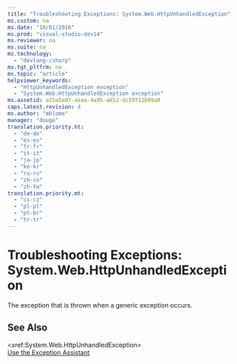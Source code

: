 ```yaml
---
title: "Troubleshooting Exceptions: System.Web.HttpUnhandledException"
ms.custom: na
ms.date: "10/01/2016"
ms.prod: "visual-studio-dev14"
ms.reviewer: na
ms.suite: na
ms.technology: 
  - "devlang-csharp"
ms.tgt_pltfrm: na
ms.topic: "article"
helpviewer_keywords: 
  - "HttpUnhandledException exception"
  - "System.Web.HttpUnhandledException exception"
ms.assetid: a15a5a97-aeaa-4a95-a652-dc59712b99a0
caps.latest.revision: 4
ms.author: "mblome"
manager: "douge"
translation.priority.ht: 
  - "de-de"
  - "es-es"
  - "fr-fr"
  - "it-it"
  - "ja-jp"
  - "ko-kr"
  - "ru-ru"
  - "zh-cn"
  - "zh-tw"
translation.priority.mt: 
  - "cs-cz"
  - "pl-pl"
  - "pt-br"
  - "tr-tr"
---
```

# Troubleshooting Exceptions: System.Web.HttpUnhandledException
The exception that is thrown when a generic exception occurs.  
  
## See Also  
 \<xref:System.Web.HttpUnhandledException>   
 [Use the Exception Assistant](../Topic/How%20to:%20Use%20the%20Exception%20Assistant.md)